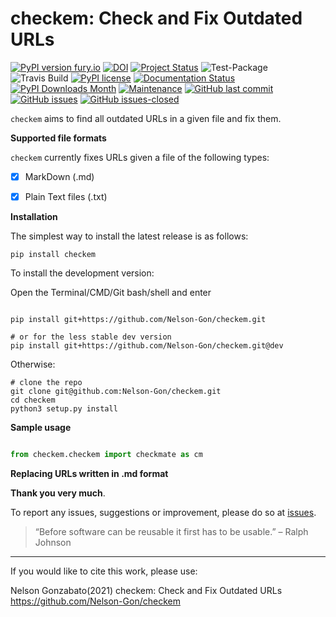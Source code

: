 # checkem: Check and Fix Outdated URLs


[![PyPI version fury.io](https://badge.fury.io/py/checkem.svg)](https://pypi.python.org/pypi/checkem/)
[![DOI](https://zenodo.org/badge/336733328.svg)](https://zenodo.org/badge/latestdoi/336733328)
[![Project Status](http://www.repostatus.org/badges/latest/active.svg)](http://www.repostatus.org/#active) 
![Test-Package](https://github.com/Nelson-Gon/checkem/workflows/Test-Package/badge.svg)
![Travis Build](https://travis-ci.com/Nelson-Gon/checkem.svg?branch=master)
[![PyPI license](https://img.shields.io/pypi/l/checkem.svg)](https://pypi.python.org/pypi/checkem/)
[![Documentation Status](https://readthedocs.org/projects/checkem/badge/?version=latest)](https://checkem.readthedocs.io/en/latest/?badge=latest)
[![PyPI Downloads Month](https://img.shields.io/pypi/dm/checkem.svg)](https://pypi.python.org/pypi/checkem/)
[![Maintenance](https://img.shields.io/badge/Maintained%3F-yes-green.svg)](https://GitHub.com/Nelson-Gon/checkem/graphs/commit-activity)
[![GitHub last commit](https://img.shields.io/github/last-commit/Nelson-Gon/checkem.svg)](https://github.com/Nelson-Gon/checkem/commits/master)
[![GitHub issues](https://img.shields.io/github/issues/Nelson-Gon/checkem.svg)](https://GitHub.com/Nelson-Gon/checkem/issues/)
[![GitHub issues-closed](https://img.shields.io/github/issues-closed/Nelson-Gon/checkem.svg)](https://GitHub.com/Nelson-Gon/checkem/issues?q=is%3Aissue+is%3Aclosed)



`checkem` aims to find all outdated URLs in a given file and fix them. 

**Supported file formats**

`checkem` currently fixes URLs given a file of the following types:

- [x] MarkDown (.md)
- [x] Plain Text files (.txt)


**Installation**

The simplest way to install the latest release is as follows:

```shell
pip install checkem

```

To install the development version:


Open the Terminal/CMD/Git bash/shell and enter

```shell

pip install git+https://github.com/Nelson-Gon/checkem.git

# or for the less stable dev version
pip install git+https://github.com/Nelson-Gon/checkem.git@dev

```

Otherwise:

```shell
# clone the repo
git clone git@github.com:Nelson-Gon/checkem.git
cd checkem
python3 setup.py install

```



**Sample usage**

```python

from checkem.checkem import checkmate as cm 

```

**Replacing URLs written in .md format**



**Thank you very much**. 

To report any issues, suggestions or improvement, please do so 
at [issues](https://github.com/Nelson-Gon/checkem/issues). 

> “Before software can be reusable it first has to be usable.” – Ralph Johnson

---

If you would like to cite this work, please use:

Nelson Gonzabato(2021) checkem: Check and Fix Outdated URLs https://github.com/Nelson-Gon/checkem


